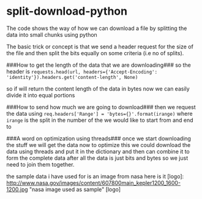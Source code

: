 # split-download-python
The code shows the way of how we can download a file by splitting the data into small chunks using python 

The basic trick or concept is that  we send a header request for the size of the file and then split the bits equally on
some criteria (i.e no of splits).

###How to get the length of the data that we are downloading###
so the header is `requests.head(url, headers={'Accept-Encoding': 'identity'}).headers.get('content-length', None)`

so if will return the content length of the data in bytes now we can easily divide it into equal portions

###How to send how much we are going to download###
then we request the data using `req.headers['Range'] = 'bytes={}'.format(irange)` where `irange` is the split in the number of
the we would like to start from and end to 

###A word on optimization using threads###
once we start downloading the stuff we will get the data 
now to optimize this we could download the data using threads and put it in the dictionary and then can combine it to form the complete data
after all the data is just bits and bytes so we just need to join them together.


the sample data i have used for is an image from nasa here is it 
[logo]: http://www.nasa.gov/images/content/607800main_kepler1200_1600-1200.jpg "nasa image used as sample"
[logo]
